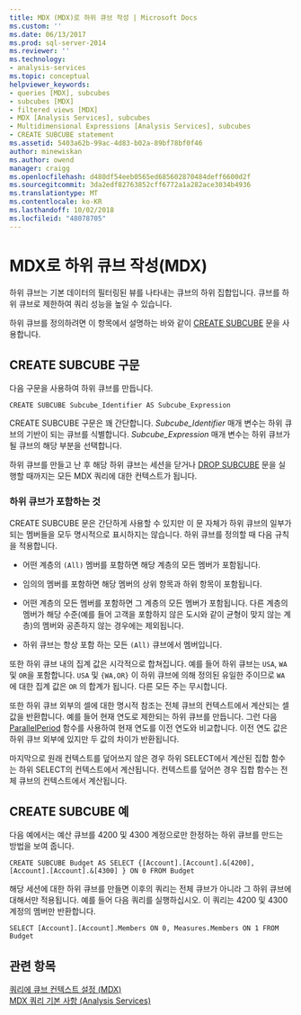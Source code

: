```yaml
---
title: MDX (MDX)로 하위 큐브 작성 | Microsoft Docs
ms.custom: ''
ms.date: 06/13/2017
ms.prod: sql-server-2014
ms.reviewer: ''
ms.technology:
- analysis-services
ms.topic: conceptual
helpviewer_keywords:
- queries [MDX], subcubes
- subcubes [MDX]
- filtered views [MDX]
- MDX [Analysis Services], subcubes
- Multidimensional Expressions [Analysis Services], subcubes
- CREATE SUBCUBE statement
ms.assetid: 5403a62b-99ac-4d83-b02a-89bf78bf0f46
author: minewiskan
ms.author: owend
manager: craigg
ms.openlocfilehash: d480df54eeb0565ed685602870484deff6600d2f
ms.sourcegitcommit: 3da2edf82763852cff6772a1a282ace3034b4936
ms.translationtype: MT
ms.contentlocale: ko-KR
ms.lasthandoff: 10/02/2018
ms.locfileid: "48078705"
---
```

# <a name="building-subcubes-in-mdx-mdx"></a>MDX로 하위 큐브 작성(MDX)
  하위 큐브는 기본 데이터의 필터링된 뷰를 나타내는 큐브의 하위 집합입니다. 큐브를 하위 큐브로 제한하여 쿼리 성능을 높일 수 있습니다.  
  
 하위 큐브를 정의하려면 이 항목에서 설명하는 바와 같이 [CREATE SUBCUBE](/sql/mdx/mdx-data-definition-create-subcube) 문을 사용합니다.  
  
## <a name="create-subcube-syntax"></a>CREATE SUBCUBE 구문  
 다음 구문을 사용하여 하위 큐브를 만듭니다.  
  
```  
CREATE SUBCUBE Subcube_Identifier AS Subcube_Expression  
```  
  
 CREATE SUBCUBE 구문은 꽤 간단합니다. *Subcube_Identifier* 매개 변수는 하위 큐브의 기반이 되는 큐브를 식별합니다. *Subcube_Expression* 매개 변수는 하위 큐브가 될 큐브의 해당 부분을 선택합니다.  
  
 하위 큐브를 만들고 난 후 해당 하위 큐브는 세션을 닫거나 [DROP SUBCUBE](/sql/mdx/mdx-data-definition-drop-subcube) 문을 실행할 때까지는 모든 MDX 쿼리에 대한 컨텍스트가 됩니다.  
  
### <a name="what-a-subcube-contains"></a>하위 큐브가 포함하는 것  
 CREATE SUBCUBE 문은 간단하게 사용할 수 있지만 이 문 자체가 하위 큐브의 일부가 되는 멤버들을 모두 명시적으로 표시하지는 않습니다. 하위 큐브를 정의할 때 다음 규칙을 적용합니다.  
  
-   어떤 계층의 `(All)` 멤버를 포함하면 해당 계층의 모든 멤버가 포함됩니다.  
  
-   임의의 멤버를 포함하면 해당 멤버의 상위 항목과 하위 항목이 포함됩니다.  
  
-   어떤 계층의 모든 멤버를 포함하면 그 계층의 모든 멤버가 포함됩니다. 다른 계층의 멤버가 해당 수준(예를 들어 고객을 포함하지 않은 도시와 같이 균형이 맞지 않는 계층)의 멤버와 공존하지 않는 경우에는 제외됩니다.  
  
-   하위 큐브는 항상 포함 하는 모든 `(All)` 큐브에서 멤버입니다.  
  
 또한 하위 큐브 내의 집계 값은 시각적으로 합쳐집니다. 예를 들어 하위 큐브는 `USA`, `WA`및 `OR`을 포함합니다. `USA` 및 `{WA,OR}` 이 하위 큐브에 의해 정의된 유일한 주이므로 `WA` 에 대한 집계 값은 `OR` 의 합계가 됩니다. 다른 모든 주는 무시합니다.  
  
 또한 하위 큐브 외부의 셀에 대한 명시적 참조는 전체 큐브의 컨텍스트에서 계산되는 셀 값을 반환합니다. 예를 들어 현재 연도로 제한되는 하위 큐브를 만듭니다. 그런 다음 [ParallelPeriod](/sql/mdx/parallelperiod-mdx) 함수를 사용하여 현재 연도를 이전 연도와 비교합니다. 이전 연도 값은 하위 큐브 외부에 있지만 두 값의 차이가 반환됩니다.  
  
 마지막으로 원래 컨텍스트를 덮어쓰지 않은 경우 하위 SELECT에서 계산된 집합 함수는 하위 SELECT의 컨텍스트에서 계산됩니다. 컨텍스트를 덮어쓴 경우 집합 함수는 전체 큐브의 컨텍스트에서 계산됩니다.  
  
## <a name="create-subcube-example"></a>CREATE SUBCUBE 예  
 다음 예에서는 예산 큐브를 4200 및 4300 계정으로만 한정하는 하위 큐브를 만드는 방법을 보여 줍니다.  
  
 `CREATE SUBCUBE Budget AS SELECT {[Account].[Account].&[4200], [Account].[Account].&[4300] } ON 0 FROM Budget`  
  
 해당 세션에 대한 하위 큐브를 만들면 이후의 쿼리는 전체 큐브가 아니라 그 하위 큐브에 대해서만 적용됩니다. 예를 들어 다음 쿼리를 실행하십시오. 이 쿼리는 4200 및 4300 계정의 멤버만 반환합니다.  
  
 `SELECT [Account].[Account].Members ON 0, Measures.Members ON 1 FROM Budget`  
  
## <a name="see-also"></a>관련 항목  
 [쿼리에 큐브 컨텍스트 설정 &#40;MDX&#41;](establishing-cube-context-in-a-query-mdx.md)   
 [MDX 쿼리 기본 사항 &#40;Analysis Services&#41;](mdx-query-fundamentals-analysis-services.md)  
  
  

